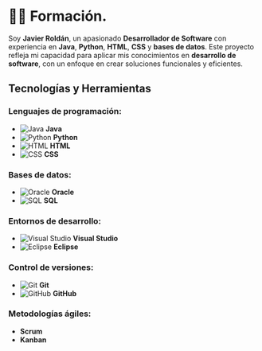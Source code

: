 # 👨‍💻 Formación.

Soy **Javier Roldán**, un apasionado **Desarrollador de Software** con experiencia en **Java**, **Python**, **HTML**, **CSS** y **bases de datos**. Este proyecto refleja mi capacidad para aplicar mis conocimientos en **desarrollo de software**, con un enfoque en crear soluciones funcionales y eficientes.

## Tecnologías y Herramientas

### Lenguajes de programación:
- ![Java](https://img.icons8.com/color/48/000000/java-coffee-cup-logo.png) **Java**
- ![Python](https://img.icons8.com/ios-filled/50/000000/python.png) **Python**
- ![HTML](https://img.icons8.com/color/48/000000/html-5.png) **HTML**
- ![CSS](https://img.icons8.com/color/48/000000/css3.png) **CSS**

### Bases de datos:
- ![Oracle](https://img.icons8.com/ios-filled/50/000000/oracle-logo.png) **Oracle**
- ![SQL](https://img.icons8.com/ios-filled/50/000000/sql.png) **SQL**

### Entornos de desarrollo:
- ![Visual Studio](https://img.icons8.com/ios-filled/50/000000/visual-studio.png) **Visual Studio**
- ![Eclipse](https://img.icons8.com/ios-filled/50/000000/eclipse.png) **Eclipse**

### Control de versiones:
- ![Git](https://img.icons8.com/ios-filled/50/000000/git.png) **Git**
- ![GitHub](https://img.icons8.com/ios-filled/50/000000/github.png) **GitHub**

### Metodologías ágiles:
- **Scrum**
- **Kanban**
